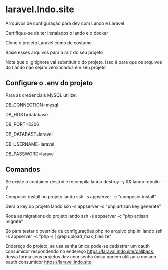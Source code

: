 # laravel.lndo.site

Arrquivos de configuração para dev com Lando e Laravel

Certifique-se de ter instalados o lando e o docker

Clone o projeto Laravel como de costume

Baixe esses arquivos para a raiz do seu projeto

Note que o .gitignore vai substituir o do projeto. Isso é para que os arquivos do Lando não sejam versionados em seu projeto

## Configure o .env do projeto

Para as credenciais MySQL utilize:

DB_CONNECTION=mysql

DB_HOST=database

DB_PORT=3306

DB_DATABASE=laravel

DB_USERNAME=laravel

DB_PASSWORD=larave

## Comandos

Se existe o container destrói e recompila
lando destroy -y && lando rebuild -y

Composer install no projeto
lando ssh -s appserver -c "composer install"

Gera a key do projeto
lando ssh -s appserver -c "php artisan key:generate"

Roda as migrations do projeto
lando ssh -s appserver -c "php artisan migrate"

Só para testar o override de configurações php no arquivo php.ini
lando ssh -s appserver -c "php -i | grep upload_max_filesize"

Endereço do projeto, se usa senha única pode-se cadastrar um oauth consumidor respondendo no endereço https://laraval.lndo.site/callback, dessa forma seus projetos dev com senha única podem utilizar o mesmo oauth consumidor
https://laravel.lndo.site
